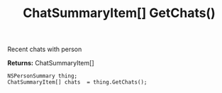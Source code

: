 ﻿---
uid: crmscript_ref_NSPersonSummary_GetChats
title: ChatSummaryItem[] GetChats()
intellisense: NSPersonSummary.GetChats
keywords: NSPersonSummary, GetChats
so.topic: reference
---

Recent chats with person

**Returns:** ChatSummaryItem[]


```crmscript
NSPersonSummary thing;
ChatSummaryItem[] chats  = thing.GetChats();
```


